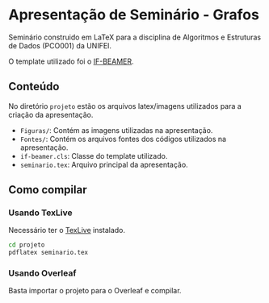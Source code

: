 # Apresentação de Seminário - Grafos

Seminário construido em LaTeX para a disciplina de Algoritmos e Estruturas de Dados (PCO001) da UNIFEI.

O template utilizado foi o [IF-BEAMER](https://github.com/hsneto/if-beamer).

## Conteúdo

No diretório `projeto` estão os arquivos latex/imagens utilizados para a criação da apresentação.
* `Figuras/`: Contém as imagens utilizadas na apresentação.
* `Fontes/`: Contém os arquivos fontes dos códigos utilizados na apresentação.
* `if-beamer.cls`: Classe do template utilizado.
* `seminario.tex`: Arquivo principal da apresentação.

## Como compilar

### Usando TexLive

Necessário ter o [TexLive](https://www.tug.org/texlive/) instalado.

```bash
cd projeto
pdflatex seminario.tex
```

### Usando Overleaf

Basta importar o projeto para o Overleaf e compilar.

